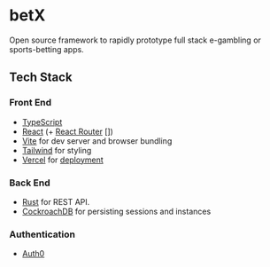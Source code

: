 # betX
Open source framework to rapidly prototype full stack e-gambling or sports-betting apps.

## Tech Stack
### Front End
- [TypeScript](https://www.typescriptlang.org/)
- [React](https://reactjs.org/) (+ [React Router](https://reactrouter.com/) [])
- [Vite](https://vitejs.dev/) for dev server and browser bundling
- [Tailwind](https://tailwindcss.com/) for styling
- [Vercel](https://vercel.com/) for [deployment](https://vitejs.dev/guide/static-deploy.html#vercel)

### Back End
- [Rust](https://www.rust-lang.org/) for REST API.
- [CockroachDB](https://www.cockroachlabs.com/) for persisting sessions and instances

### Authentication
- [Auth0](https://vercel.com/templates/react/auth0-react)
